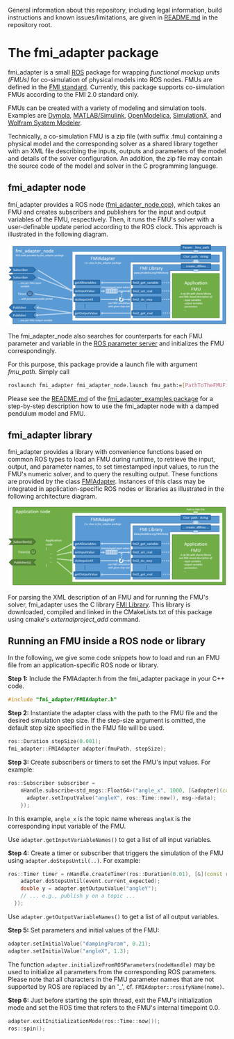 General information about this repository, including legal information, build instructions and known issues/limitations, are given in [README.md](../README.md) in the repository root.


# The fmi_adapter package

fmi_adapter is a small [ROS](http://www.ros.org/) package for wrapping *functional mockup units (FMUs)* for co-simulation of physical models into ROS nodes. FMUs are defined in the [FMI standard](http://fmi-standard.org/). Currently, this package supports co-simulation FMUs according to the FMI 2.0 standard only.

FMUs can be created with a variety of modeling and simulation tools. Examples are [Dymola](http://www.3ds.com/products-services/catia/products/dymola), [MATLAB/Simulink](https://www.mathworks.com/products/simulink.html), [OpenModelica](https://www.openmodelica.org/), [SimulationX](https://www.simulationx.de/), and [Wolfram System Modeler](http://www.wolfram.com/system-modeler/).

Technically, a co-simulation FMU is a zip file (with suffix .fmu) containing a physical model and the corresponding solver as a shared library together with an XML file describing the inputs, outputs and parameters of the model and details of the solver configuration. An addition, the zip file may contain the source code of the model and solver in the C programming language.


## fmi_adapter node

fmi_adapter provides a ROS node ([fmi_adapter_node.cpp](src/fmi_adapter_node.cpp)), which takes an FMU and creates subscribers and publishers for the input and output variables of the FMU, respectively. Then, it runs the FMU's solver with a user-definable update period according to the ROS clock. This approach is illustrated in the following diagram.

![fmi_adapter in application node](doc/high-level_architecture_with_fmi_adapter_node.png)

The fmi_adapter_node also searches for counterparts for each FMU parameter and variable in the [ROS parameter server](http://wiki.ros.org/Parameter%20Server) and initializes the FMU correspondingly.

For this purpose, this package provide a launch file with argument *fmu\_path*. Simply call

```Bash
roslaunch fmi_adapter fmi_adapter_node.launch fmu_path:=[PathToTheFMUFile]
```

Please see the [README.md](../fmi_adapter_examples/README.md) of the [fmi_adapter_examples package](../fmi_adapter_examples/) for a step-by-step description how to use the fmi_adapter node with a damped pendulum model and FMU.


## fmi_adapter library

fmi_adapter provides a library with convenience functions based on common ROS types to load an FMU during runtime, to retrieve the input, output, and parameter names, to set timestamped input values, to run the FMU's numeric solver, and to query the resulting output. These functions are provided by the class [FMIAdapter](include/fmi_adapter/FMIAdapter.h). Instances of this class may be integrated in application-specific ROS nodes or libraries as illustrated in the following architecture diagram.

![fmi_adapter in application node](doc/high-level_architecture_with_application_node.png)

For parsing the XML description of an FMU and for running the FMU's solver, fmi_adapter uses the C library [FMI Library](http://www.jmodelica.org/FMILibrary). This library is downloaded, compiled and linked in the CMakeLists.txt of this package using cmake's *externalproject\_add* command.


## Running an FMU inside a ROS node or library

In the following, we give some code snippets how to load and run an FMU file from an application-specific ROS node or library.

**Step 1:** Include the FMIAdapter.h from the fmi_adapter package in your C++ code.

```C++
#include "fmi_adapter/FMIAdapter.h"
```

**Step 2:** Instantiate the adapter class with the path to the FMU file and the desired simulation step size. If the step-size argument is omitted, the default step size specified in the FMU file will be used.

```C++
ros::Duration stepSize(0.001);
fmi_adapter::FMIAdapter adapter(fmuPath, stepSize);
```

**Step 3:** Create subscribers or timers to set the FMU's input values. For example:

```C++
ros::Subscriber subscriber =
    nHandle.subscribe<std_msgs::Float64>("angle_x", 1000, [&adapter](const std_msgs::Float64::ConstPtr& msg) {
      adapter.setInputValue("angleX", ros::Time::now(), msg->data);
    });
```

In this example, `angle_x` is the topic name whereas `angleX` is the corresponding input variable of the FMU.

Use `adapter.getInputVariableNames()` to get a list of all input variables.

**Step 4:** Create a timer or subscriber that triggers the simulation of the FMU using `adapter.doStepsUntil(..)`. For example:

```C++
ros::Timer timer = nHandle.createTimer(ros::Duration(0.01), [&](const ros::TimerEvent& event) {
    adapter.doStepsUntil(event.current_expected);
    double y = adapter.getOutputValue("angleY");
    // ... e.g., publish y on a topic ...
  });
```

Use `adapter.getOutputVariableNames()` to get a list of all output variables.

**Step 5:** Set parameters and initial values of the FMU:

```C++
adapter.setInitialValue("dampingParam", 0.21);
adapter.setInitialValue("angleX", 1.3);
```

The function `adapter.initializeFromROSParameters(nodeHandle)` may be used to initialize all parameters from the corresponding ROS parameters. Please note that all characters in the FMU parameter names that are not supported by ROS are replaced by an '\_', cf. `FMIAdapter::rosifyName(name)`.

**Step 6:** Just before starting the spin thread, exit the FMU's initialization mode and set the ROS time that refers to the FMU's internal timepoint 0.0.

```C++
adapter.exitInitializationMode(ros::Time::now());
ros::spin();
```
